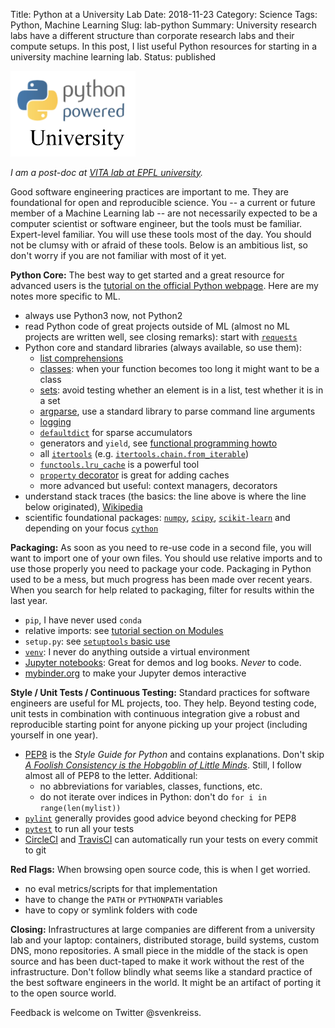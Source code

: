 Title: Python at a University Lab
Date: 2018-11-23
Category: Science
Tags: Python, Machine Learning
Slug: lab-python
Summary: University research labs have a different structure than corporate research labs and their compute setups. In this post, I list useful Python resources for starting in a university machine learning lab.
Status: published

<img class="img-thumbnail float-right" width=200 src="/images/python-powered-university.png" alt="Python powered University" />

_I am a post-doc at [VITA lab at EPFL university](https://vita.epfl.ch/)._

Good software engineering practices are important to me. They are foundational
for open and reproducible science. You -- a current or future
member of a Machine Learning lab -- are not necessarily expected to be a computer scientist
or software engineer, but the tools must be familiar.
Expert-level familiar. You will use these tools most of the day.
You should not be clumsy with or afraid of these tools.
Below is an ambitious list, so don't worry if you are not familiar with most of it yet.

__Python Core:__
The best way to get started and a great resource for advanced users is
the [tutorial on the official Python webpage](https://docs.python.org/3/tutorial/index.html).
Here are my notes more specific to ML.

* always use Python3 now, not Python2
* read Python code of great projects outside of ML (almost no ML projects are written well, see closing remarks):
  start with [`requests`](https://github.com/requests/requests)
* Python core and standard libraries (always available, so use them):
    * [list comprehensions](https://docs.python.org/3/tutorial/datastructures.html#list-comprehensions)
    * [classes](https://docs.python.org/3/tutorial/classes.html):
      when your function becomes too long it might want to be a class
    * [sets](https://docs.python.org/3/tutorial/datastructures.html#sets):
      avoid testing whether an element is in a list, test whether it is in a set
    * [argparse](https://docs.python.org/3/library/argparse.html), use a standard library to parse command line arguments
    * [logging](https://docs.python.org/3/library/logging.html#module-logging)
    * [`defaultdict`](https://docs.python.org/3/library/collections.html#collections.defaultdict)
      for sparse accumulators
    * generators and `yield`, see [functional programming howto](https://docs.python.org/3/howto/functional.html)
    * all [`itertools`](https://docs.python.org/3/library/itertools.html)
      (e.g.&nbsp;[`itertools.chain.from_iterable`](https://docs.python.org/3/library/itertools.html#itertools.chain.from_iterable))
    * [`functools.lru_cache`](https://docs.python.org/3/library/functools.html#functools.lru_cache) is a powerful tool
    * [`property` decorator](https://docs.python.org/3/library/functions.html#property) is great for adding caches
    * more advanced but useful: context managers, decorators
* understand stack traces (the basics: the line above is where the line below originated), [Wikipedia](https://en.wikipedia.org/wiki/Stack_trace)
* scientific foundational packages:
  [`numpy`](http://www.numpy.org/),
  [`scipy`](https://scipy.org/getting-started.html),
  [`scikit-learn`](https://scikit-learn.org/stable/)
  and depending on your focus [`cython`](https://cython.org/)

__Packaging:__
As soon as you need to re-use code in a second file, you will want to import
one of your own files. You should use relative imports and to use those
properly you need to package your code. Packaging in Python used to be a mess,
but much progress has been made over recent years.
When you  search for help related
to packaging, filter for results within the last year.

* `pip`, I have never used `conda`
* relative imports: see [tutorial section on Modules](https://docs.python.org/3/tutorial/modules.html)
* `setup.py`: see [`setuptools` basic use](https://setuptools.readthedocs.io/en/latest/setuptools.html#basic-use)
* [`venv`](https://docs.python.org/3/tutorial/venv.html): I never do anything outside a virtual environment
* [Jupyter notebooks](https://github.com/jupyter/notebook):
  Great for demos and log books. _Never_ to code.
* [mybinder.org](https://mybinder.org/) to make your Jupyter demos interactive

__Style / Unit Tests / Continuous Testing:__
Standard practices for software engineers are useful for ML projects, too. They help.
Beyond testing code, unit tests in combination with continuous integration give
a robust and reproducible starting point for anyone picking up your project
(including yourself in one year).

* [PEP8](https://www.python.org/dev/peps/pep-0008/) is the _Style Guide for Python_ and contains explanations. Don't skip [_A Foolish Consistency is the Hobgoblin of Little Minds_](https://www.python.org/dev/peps/pep-0008/#a-foolish-consistency-is-the-hobgoblin-of-little-minds). Still, I follow almost all of PEP8 to the letter. Additional:
    * no abbreviations for variables, classes, functions, etc.
    * do not iterate over indices in Python: don't do `for i in range(len(mylist))`
* [`pylint`](https://www.pylint.org/) generally provides good advice beyond checking for PEP8
* [`pytest`](https://docs.pytest.org/en/latest/) to run all your tests
* [CircleCI](https://circleci.com/) and [TravisCI](https://travis-ci.org/) can automatically run your tests on every commit to git

__Red Flags:__
When browsing open source code, this is when I get worried.

* no eval metrics/scripts for that implementation
* have to change the `PATH` or `PYTHONPATH` variables
* have to copy or symlink folders with code

__Closing:__
Infrastructures at large companies are different from a university lab and
your laptop: containers, distributed storage, build systems, custom DNS,
mono repositories. A small piece in the middle of the stack is open source and
has been duct-taped to make it work without the rest of the infrastructure.
Don't follow blindly what seems like a standard practice of the best software
engineers in the world. It might be an artifact of porting it to the
open source world.

Feedback is welcome on Twitter @svenkreiss.
